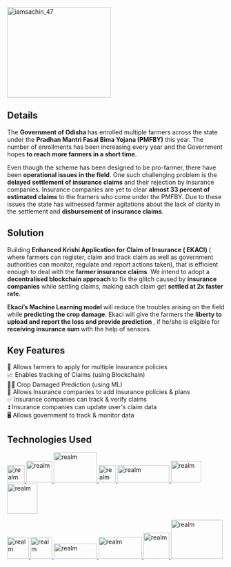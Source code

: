 <img align="center" src="https://i.postimg.cc/FKQ9ZQsq/EKACI-By-Kalinga-Coders.png" alt="iamsachin_47" height="210" width="240" /> 

## Details
The <b>Government of Odisha </b>has enrolled multiple farmers across the state under the <b>Pradhan Mantri Fasal Bima Yojana (PMFBY)</b> this year. The number of enrollments has been increasing every year and the Government hopes <b>to reach more farmers in a short time</b>. 

Even though the scheme has been designed to be pro-farmer, there have been <b>operational issues in the field</b>. One such challenging problem is the <b>delayed settlement of insurance claims</b> and their rejection by insurance companies. Insurance companies are yet to clear <b>almost 33 percent of estimated claims</b> to the framers who come under the PMFBY.  Due to these issues the state has witnessed farmer agitations about the lack of clarity in the settlement and <b>disbursement of insurance claims</b>. 

## Solution
Building <b>Enhanced Krishi Application for Claim of Insurance ( EKACI) </b>( where farmers can register, claim and track claim as well as government authorities can monitor, regulate and report actions taken), that is efficient enough to deal with the <b>farmer insurance claims</b>.
We intend to adopt a <b> decentralised blockchain approach </b> to fix the glitch caused by <b>insurance companies</b> while settling claims, making each claim get <b>settled at 2x faster rate</b>.

<b> Ekaci’s Machine Learning model </b> will reduce the troubles arising on the field while <b> predicting the crop damage</b>. Ekaci will give the farmers the <b> liberty to upload and report the loss and provide prediction </b>, if he/she is eligible for <b> receiving insurance sum </b> with the help of sensors.

## Key Features  
🤝 Allows farmers to apply for multiple Insurance policies <br>
📈 Enables tracking of Claims (using Blockchain) <br>
👩‍🌾 Crop Damaged Prediction (using ML) <br>
📄 Allows Insurance companies to add Insurance policies & plans <br>
✅ Insurance companies can track & verify claims <br>
⏫ Insurance companies can update user's claim data <br>
🖥️ Allows government to track & monitor data <br>

## Technologies Used

<a href="#" target="_blank" rel="noreferrer"> <img src="https://upload.wikimedia.org/wikipedia/commons/thumb/9/99/Unofficial_JavaScript_logo_2.svg/1024px-Unofficial_JavaScript_logo_2.svg.png?20141107110902" alt="realm" width="40" height="40"/> </a>
<a href="#" target="_blank" rel="noreferrer"> <img src="https://www.drupal.org/files/project-images/screenshot_361.png" alt="realm" width="60" height="50"/> </a>
<a href="#" target="_blank" rel="noreferrer"> <img src="https://cdn.freebiesupply.com/logos/thumbs/2x/nodejs-1-logo.png" alt="realm" width="100" height="70"/> </a>
<a href="#" target="_blank" rel="noreferrer"> <img src="https://trufflesuite.com/assets/logo.png" alt="realm" width="40" height="40"/> </a>
<a href="#" target="_blank" rel="noreferrer"> <img src="https://www.allangray.co.za/globalassets/information-technology/npm.png" alt="realm" width="120" height="40"/> </a> 
<a href="#" target="_blank" rel="noreferrer"> <img src="https://technochords.com/wp-content/uploads/2021/07/react-js.png" alt="realm" width="70" height="50"/> </a>
<a href="#" target="_blank" rel="noreferrer"> <img src="https://www.ictdemy.com/images/5728/mdb.png" alt="realm" width="70" height="70"/> </a>

<a href="#" target="_blank" rel="noreferrer"> <img src="https://cdn.icon-icons.com/icons2/2107/PNG/512/file_type_vscode_icon_130084.png" alt="realm" width="50" height="50"/> </a>
<a href="#" target="_blank" rel="noreferrer"> <img src="https://expolab.org/ecs189f-fall-2020/Projects/Promise/images/remix.png" alt="realm" width="50" height="50"/> </a>
<a href="#" target="_blank" rel="noreferrer"> <img src="https://upload.wikimedia.org/wikipedia/commons/6/64/Expressjs.png" alt="realm" width="100" height="35"/> </a>
<a href="#" target="_blank" rel="noreferrer"> <img src="https://freepngimg.com/thumb/python_logo/5-2-python-logo-png-image.png" alt="realm" width="100" height="50"/> </a>
<a href="#" target="_blank" rel="noreferrer"> <img src="https://encrypted-tbn0.gstatic.com/images?q=tbn:ANd9GcQ9RK9G5Gp5VVyOibXr5sImLm0Gxe_wI59V0gL6NcIw&s" alt="realm" width="60" height="60"/> </a>
<a href="#" target="_blank" rel="noreferrer"> <img src="https://upload.wikimedia.org/wikipedia/commons/thumb/a/ab/TensorFlow_logo.svg/1200px-TensorFlow_logo.svg.png" alt="realm" width="120" height="90"/> </a>

